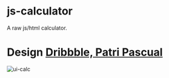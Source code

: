 # js-calculator
A raw js/html calculator.

# Design [Dribbble, Patri Pascual](https://dribbble.com/shots/3467471-DailyUI-004-Calculator?utm_source=Clipboard_Shot&utm_campaign=patpascual&utm_content=DailyUI%20%23004%20Calculator&utm_medium=Social_Share)
![ui-calc](https://user-images.githubusercontent.com/26779819/72157577-92e98d00-33b8-11ea-8ee9-f445430d5cc9.png)
